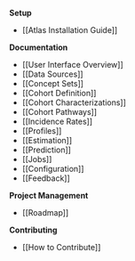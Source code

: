 **Setup**
* [[Atlas Installation Guide]]

**Documentation**
* [[User Interface Overview]]
* [[Data Sources]]
* [[Concept Sets]]
* [[Cohort Definition]]
* [[Cohort Characterizations]]
* [[Cohort Pathways]]
* [[Incidence Rates]]
* [[Profiles]]
* [[Estimation]]
* [[Prediction]]
* [[Jobs]]
* [[Configuration]]
* [[Feedback]]

**Project Management**
* [[Roadmap]]

**Contributing**
* [[How to Contribute]]

